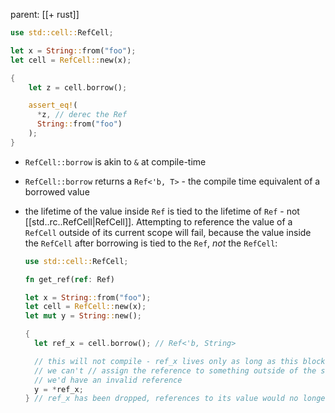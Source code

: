 parent: [[+ rust]]

```rust
use std::cell::RefCell;

let x = String::from("foo");
let cell = RefCell::new(x);

{
	let z = cell.borrow();

	assert_eq!(
	  *z, // derec the Ref
	  String::from("foo")
	);
}
```

- `RefCell::borrow` is akin to `&` at compile-time
- `RefCell::borrow` returns a `Ref<'b, T>` - the compile time equivalent of a borrowed
  value
- the lifetime of the value inside `Ref` is tied to the lifetime of `Ref` - ​not [[std..rc..RefCell|RefCell]]. Attempting to reference the value of a `RefCell` outside of
  its current scope will fail, because the value inside the `RefCell` after
  borrowing is tied to the `Ref`, _not_ the `RefCell`:

  ```rust
  use std::cell::RefCell;

  fn get_ref(ref: Ref)

  let x = String::from("foo");
  let cell = RefCell::new(x);
  let mut y = String::new();

  {
  	let ref_x = cell.borrow(); // Ref<'b, String>

  	// this will not compile - ref_x lives only as long as this block, so
  	// we can't // assign the reference to something outside of the scope -
  	// we'd have an invalid reference
  	y = *ref_x;
  } // ref_x has been dropped, references to its value would no longer be valid
  ```
